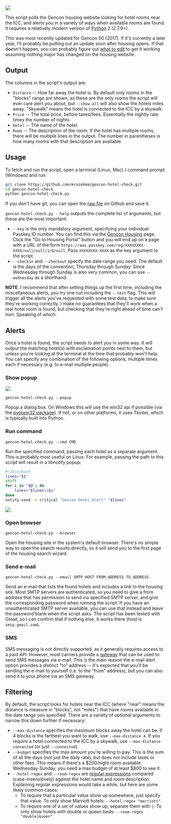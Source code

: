 ![](/../imgs/demo.png)

This script polls the Gencon housing website looking for hotel rooms near the ICC, and alerts you in a variety of ways when available rooms are found. It requires a relatively modern version of [Python](https://www.python.org/) 2 (2.7.9+).

This was most recently updated for Gencon 50 (2017). If it's currently a later year, I'll probably be putting out an update soon after housing opens. If that doesn't happen, you can probably figure out [what to edit](https://github.com/mrozekma/gencon-hotel-check/blob/master/gencon-hotel-check.py#L16-L17) to get it working assuming nothing major has changed on the housing website.

## Output

The columns in the script's output are:

* `Distance` -- How far away the hotel is. By default only rooms in the "blocks" range are shown, as these are the only rooms the script will ever care alert you about, but `--show-all` will also show the hotels miles away. "Skywalk" means the hotel is connected to the ICC by a skywalk.
* `Price` -- The total price, before taxes/fees. Essentially the nightly rate times the number of nights.
* `Hotel` -- The name of the hotel.
* `Room` -- The description of the room. If the hotel has multiple rooms, there will be multiple lines in the output. The number in parentheses is how many rooms with that description are available.

## Usage

To fetch and run the script, open a terminal (Linux, Mac) / command prompt (Windows) and run:

```sh
git clone https://github.com/mrozekma/gencon-hotel-check.git
cd gencon-hotel-check
python gencon-hotel-check.py
```

If you don't have git, you can open the [raw file](https://raw.githubusercontent.com/mrozekma/gencon-hotel-check/master/gencon-hotel-check.py) on Github and save it.

`gencon-hotel-check.py --help` outputs the complete list of arguments, but these are the most important:

* `--key` is the only mandatory argument, specifying your individual Passkey ID number. You can find this via the [Gencon Housing](https://www.gencon.com/housing) page. Click the "Go to Housing Portal" button and you will end up on a page with a URL of the form `https://aws.passkey.com/reg/XXXXXXXX-XXXX/null/null/1/0/null`. Pass `XXXXXXXX-XXXX` as the key argument to the script.
* `--checkin` and `--checkout` specify the date range you need. The default is the days of the convention, Thursday through Sunday. Since Wednesday through Sunday is also very common, you can use `--wednesday` as a shorthand.

**NOTE**: I recommend that after setting things up the first time, including the miscellaneous alerts, you try one run including the `--test` flag. This will trigger all the alerts you've requested with some test data, to make sure they're working correctly. I make no guarantees that they'll work when a real hotel room is found, but checking that they're right ahead of time can't hurt. Speaking of which:

## Alerts

Once a hotel is found, the script needs to alert you in some way. It will output the matching hotel(s) with exclamation points next to them, but unless you're looking at the terminal at the time that probably won't help. You can specify any combination of the following options, multiple times each if necessary (e.g. to e-mail multiple people).

### Show popup

![](/../imgs/alert-popup.png)

`gencon-hotel-check.py --popup`

Popup a dialog box. On Windows this will use the win32 api if possible (via the [pypiwin32 package](https://pypi.python.org/pypi/pypiwin32/)). If not, or on other platforms, it uses Tkinter, which is typically built into Python.

### Run command

`gencon-hotel-check.py --cmd CMD`

Run the specified command, passing each hotel as a separate argument. This is probably most useful on Linux. For example, passing the path to this script will result in a libnotify popup:

```sh
#!/bin/bash
lines="$1"
shift
for i in "$@"; do
	lines="$lines\n$i"
done
notify-send -u critical "Gencon Hotel Alert" "$lines"
```

![](/../imgs/alert-libnotify.png)

### Open browser

`gencon-hotel-check.py --browser`

Open the housing site in the system's default browser. There's no simple way to open the search results directly, so it will send you to the first page of the housing search wizard.

### Send e-mail

`gencon-hotel-check.py --email SMTP_HOST FROM_ADDRESS TO_ADDRESS`

Send an e-mail that lists the found hotels and includes a link to the housing site. Most SMTP servers are authenticated, so you need to give a from address that has permission to send via specified SMTP server, and give the corresponding password when running the script. If you have an unauthenticated SMTP server available, you can use that instead and leave the password blank when the script asks. The script has been tested with Gmail, so I can confirm that if nothing else, it works there (host is `smtp.gmail.com`).

### SMS

SMS messaging is not directly supported, as it generally requires access to a paid API. However, most carriers provide a [gateway](https://en.wikipedia.org/wiki/SMS_gateway#Email_clients) that can be used to send SMS messages via e-mail. This is the main reason the e-mail alert option provides a distinct "to" address -- it's expected that you'll be sending the e-mail to yourself (i.e. to the "from" address), but you can also send it to your phone via an SMS gateway.

## Filtering

By default, the script looks for hotels near the ICC (where "near" means the distance is measure in "blocks", not "miles") that have rooms available in the date range you specified. There are a variety of optional arguments to narrow this down further if necessary:

* `--max-distance` specifies the maximum blocks away the hotel can be. If 4 blocks is the farthest you want to walk, use `--max-distance 4`. If you require a hotel connected to the ICC by a skywalk, use `--max-distance connected` (or just `--connected`).
* `--budget` specifies the max amount you're willing to pay. This is the sum of all the days (not just the daily rate), but does not include taxes or other fees. This means if there's a $200/night room available Wednesday-Sunday, you need a max budget of at least $800 to see it.
* `--hotel-regex` and `--room-regex` are [regular expressions](https://en.wikipedia.org/wiki/Regular_expression) compared (case-insensitively) against the hotel name and room description. Explaining regular expressions would take a while, but here are some likely common cases:
  - To require that a particular value show up somewhere, just specify that value. To only show Marriott hotels: `--hotel-regex "marriott"`
  - To require one of a set of values show up, separate them with `|`. To only show hotels with double or queen beds: `--room-regex "double|queen"`

